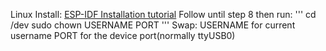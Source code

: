 Linux Install:
[ESP-IDF Installation tutorial](https://docs.espressif.com/projects/esp-idf/en/latest/esp32/get-started/index.html#step-4-set-up-the-environment-variables)
Follow until step 8 then run:
'''
cd /dev
sudo chown USERNAME PORT
'''
Swap:
USERNAME for current username
PORT for the device port(normally ttyUSB0) 

